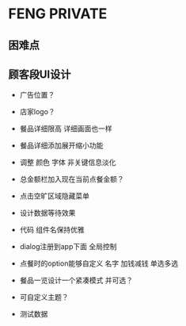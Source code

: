 # FENG PRIVATE

## 困难点

## 顾客段UI设计

- 广告位置？
- 店家logo？

- 餐品详细限高 详细画面也一样
- 餐品详细添加展开缩小功能
- 调整 颜色 字体 非关键信息淡化
- 总金额栏加入现在当前点餐金额？
- 点击空旷区域隐藏菜单
- 设计数据等待效果

- 代码 组件名保持优雅
- dialog注册到app下面 全局控制

- 点餐时的option能够自定义 名字 加钱减钱 单选多选

- 餐品一览设计一个紧凑模式 并可选？
- 可自定义主题？

- 测试数据